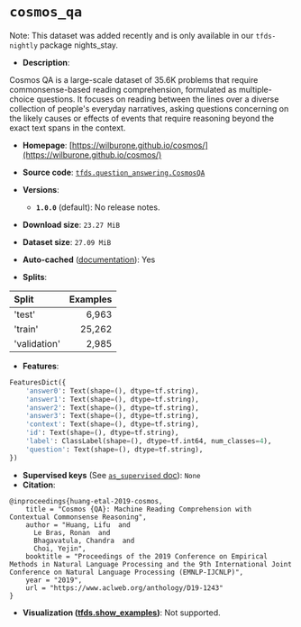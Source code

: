 <div itemscope itemtype="http://schema.org/Dataset">
  <div itemscope itemprop="includedInDataCatalog" itemtype="http://schema.org/DataCatalog">
    <meta itemprop="name" content="TensorFlow Datasets" />
  </div>

  <meta itemprop="name" content="cosmos_qa" />
  <meta itemprop="description" content="Cosmos QA is a large-scale dataset of 35.6K problems that require&#10; commonsense-based reading comprehension, formulated as multiple-choice&#10; questions. It focuses on reading between the lines over a diverse collection&#10; of people&#x27;s everyday narratives, asking questions concerning on the likely&#10; causes or effects of events that require reasoning beyond the exact text&#10; spans in the context.&#10;&#10;To use this dataset:&#10;&#10;```python&#10;import tensorflow_datasets as tfds&#10;&#10;ds = tfds.load(&#x27;cosmos_qa&#x27;, split=&#x27;train&#x27;)&#10;for ex in ds.take(4):&#10;  print(ex)&#10;```&#10;&#10;See [the guide](https://www.tensorflow.org/datasets/overview) for more&#10;informations on [tensorflow_datasets](https://www.tensorflow.org/datasets).&#10;&#10;" />
  <meta itemprop="url" content="https://www.tensorflow.org/datasets/catalog/cosmos_qa" />
  <meta itemprop="sameAs" content="https://wilburone.github.io/cosmos/" />
  <meta itemprop="citation" content="@inproceedings{huang-etal-2019-cosmos,&#10;    title = &quot;Cosmos {QA}: Machine Reading Comprehension with Contextual Commonsense Reasoning&quot;,&#10;    author = &quot;Huang, Lifu  and&#10;      Le Bras, Ronan  and&#10;      Bhagavatula, Chandra  and&#10;      Choi, Yejin&quot;,&#10;    booktitle = &quot;Proceedings of the 2019 Conference on Empirical Methods in Natural Language Processing and the 9th International Joint Conference on Natural Language Processing (EMNLP-IJCNLP)&quot;,&#10;    year = &quot;2019&quot;,&#10;    url = &quot;https://www.aclweb.org/anthology/D19-1243&quot;&#10;}" />
</div>

# `cosmos_qa`

Note: This dataset was added recently and is only available in our
`tfds-nightly` package
<span class="material-icons" title="Available only in the tfds-nightly package">nights_stay</span>.

*   **Description**:

Cosmos QA is a large-scale dataset of 35.6K problems that require
commonsense-based reading comprehension, formulated as multiple-choice
questions. It focuses on reading between the lines over a diverse collection of
people's everyday narratives, asking questions concerning on the likely causes
or effects of events that require reasoning beyond the exact text spans in the
context.

*   **Homepage**:
    [https://wilburone.github.io/cosmos/](https://wilburone.github.io/cosmos/)

*   **Source code**:
    [`tfds.question_answering.CosmosQA`](https://github.com/tensorflow/datasets/tree/master/tensorflow_datasets/question_answering/cosmos_qa.py)

*   **Versions**:

    *   **`1.0.0`** (default): No release notes.

*   **Download size**: `23.27 MiB`

*   **Dataset size**: `27.09 MiB`

*   **Auto-cached**
    ([documentation](https://www.tensorflow.org/datasets/performances#auto-caching)):
    Yes

*   **Splits**:

Split        | Examples
:----------- | -------:
'test'       | 6,963
'train'      | 25,262
'validation' | 2,985

*   **Features**:

```python
FeaturesDict({
    'answer0': Text(shape=(), dtype=tf.string),
    'answer1': Text(shape=(), dtype=tf.string),
    'answer2': Text(shape=(), dtype=tf.string),
    'answer3': Text(shape=(), dtype=tf.string),
    'context': Text(shape=(), dtype=tf.string),
    'id': Text(shape=(), dtype=tf.string),
    'label': ClassLabel(shape=(), dtype=tf.int64, num_classes=4),
    'question': Text(shape=(), dtype=tf.string),
})
```

*   **Supervised keys** (See
    [`as_supervised` doc](https://www.tensorflow.org/datasets/api_docs/python/tfds/load#args)):
    `None`
*   **Citation**:

```
@inproceedings{huang-etal-2019-cosmos,
    title = "Cosmos {QA}: Machine Reading Comprehension with Contextual Commonsense Reasoning",
    author = "Huang, Lifu  and
      Le Bras, Ronan  and
      Bhagavatula, Chandra  and
      Choi, Yejin",
    booktitle = "Proceedings of the 2019 Conference on Empirical Methods in Natural Language Processing and the 9th International Joint Conference on Natural Language Processing (EMNLP-IJCNLP)",
    year = "2019",
    url = "https://www.aclweb.org/anthology/D19-1243"
}
```

*   **Visualization
    ([tfds.show_examples](https://www.tensorflow.org/datasets/api_docs/python/tfds/visualization/show_examples))**:
    Not supported.
